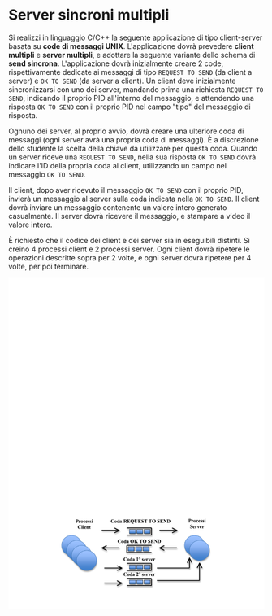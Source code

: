 Server sincroni multipli
========================

Si realizzi in linguaggio C/C++ la seguente applicazione di tipo
client-server basata su **code di messaggi UNIX**. L'applicazione dovrà
prevedere **client multipli** e **server multipli**, e adottare la
seguente variante dello schema di **send sincrona**. L'applicazione
dovrà inizialmente creare 2 code, rispettivamente dedicate ai messaggi
di tipo `REQUEST TO SEND` (da client a server) e `OK TO SEND` (da server
a client). Un client deve inizialmente sincronizzarsi con uno dei
server, mandando prima una richiesta `REQUEST TO SEND`, indicando il
proprio PID all'interno del messaggio, e attendendo una risposta
`OK TO SEND` con il proprio PID nel campo "tipo" del messaggio di
risposta.

Ognuno dei server, al proprio avvio, dovrà creare una ulteriore coda di
messaggi (ogni server avrà una propria coda di messaggi). È a
discrezione dello studente la scelta della chiave da utilizzare per
questa coda. Quando un server riceve una `REQUEST TO SEND`, nella sua
risposta `OK TO SEND` dovrà indicare l'ID della propria coda al client,
utilizzando un campo nel messaggio `OK TO SEND`.

Il client, dopo aver ricevuto il messaggio `OK TO SEND` con il proprio
PID, invierà un messaggio al server sulla coda indicata nella
`OK TO SEND`. Il client dovrà inviare un messaggio contenente un valore
intero generato casualmente. Il server dovrà ricevere il messaggio, e
stampare a video il valore intero.

È richiesto che il codice dei client e dei server sia in eseguibili
distinti. Si creino 4 processi client e 2 processi server. Ogni client
dovrà ripetere le operazioni descritte sopra per 2 volte, e ogni server
dovrà ripetere per 4 volte, per poi terminare.

![image](/images/ambiente_locale/code_messaggi/server_sincroni_multipli.png)
